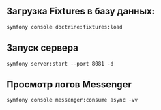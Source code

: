 Загрузка Fixtures в базу данных:
------------
    symfony console doctrine:fixtures:load 

Запуск сервера
------------  
    symfony server:start --port 8081 -d  

Просмотр логов Messenger
-----------
    symfony console messenger:consume async -vv